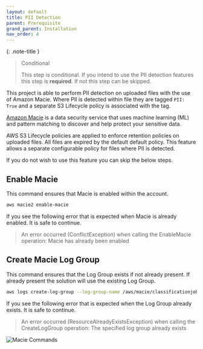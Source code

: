 ```yaml
---
layout: default
title: PII Detection
parent: Prerequisite
grand_parent: Installation
nav_order: 4
---
```


<!--
Copyright Amazon.com, Inc. or its affiliates. All Rights Reserved.
SPDX-License-Identifier: MIT-0
-->

{: .note-title }
> Conditional
>
> This step is conditional. If you intend to use the PII detection features this step is **required**. If not this step can be skipped.

This project is able to perform PII detection on uploaded files with the use of Amazon Macie. Where PII is detected within file they are tagged `PII: True` and a separate S3 Lifecycle policy is associated with the tag. 

[Amazon Macie](https://aws.amazon.com/macie/) is a data security service that uses machine learning (ML) and pattern matching to discover and help protect your sensitive data.

AWS S3 Lifecycle policies are applied to enforce retention policies on uploaded files. All files are expired by the default default policy. This feature allows a separate configurable policy for files where PII is detected. 

If you do not wish to use this feature you can skip the below steps. 

## Enable Macie

This command ensures that Macie is enabled within the account. 

```sh
aws macie2 enable-macie
```

If you see the following error that is expected when Macie is already enabled. It is safe to continue.

> An error occurred (ConflictException) when calling the EnableMacie operation: Macie has already been enabled

## Create Macie Log Group

This command ensures that the Log Group exists if not already present. If already present the solution will use the existing Log Group. 

```sh
aws logs create-log-group --log-group-name /aws/macie/classificationjobs
```

If you see the following error that is expected when the Log Group already exists. It is safe to continue.

> An error occurred (ResourceAlreadyExistsException) when calling the CreateLogGroup operation: The specified log group already exists

![Macie Commands](/assets/img/console_cloudshell_macie.png)